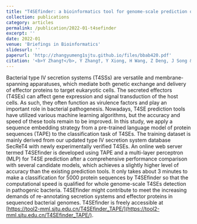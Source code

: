 ```yaml
---
title: "T4SEfinder: a bioinformatics tool for genome-scale prediction of bacterial type IV secreted effectors using pre-trained protein language model"
collection: publications
category: articles
permalink: /publication/2022-01-t4sefinder
excerpt: ''
date: 2022-01
venue: 'Briefings in Bioinformatics'
slidesurl: ''
paperurl: 'http://zhangyumeng1sjtu.github.io/files/bbab420.pdf'
citation: '<b>Y Zhang†</b>, Y Zhang†, Y Xiong, H Wang, Z Deng, J Song & HY Ou. (2022) T4SEfinder: a bioinformatics tool for genomescale prediction of bacterial type IV secreted effectors using pre-trained protein language model. <i>Briefings in Bioinformatics</i>, 23(1), bbab420'
---
```

Bacterial type IV secretion systems (T4SSs) are versatile and membrane-spanning apparatuses, which mediate both genetic exchange and delivery of effector proteins to target eukaryotic cells. The secreted effectors (T4SEs) can affect gene expression and signal transduction of the host cells. As such, they often function as virulence factors and play an important role in bacterial pathogenesis. Nowadays, T4SE prediction tools have utilized various machine learning algorithms, but the accuracy and speed of these tools remain to be improved. In this study, we apply a sequence embedding strategy from a pre-trained language model of protein sequences (TAPE) to the classification task of T4SEs. The training dataset is mainly derived from our updated type IV secretion system database SecReT4 with newly experimentally verified T4SEs. An online web server termed T4SEfinder is developed using TAPE and a multi-layer perceptron (MLP) for T4SE prediction after a comprehensive performance comparison with several candidate models, which achieves a slightly higher level of accuracy than the existing prediction tools. It only takes about 3 minutes to make a classification for 5000 protein sequences by T4SEfinder so that the computational speed is qualified for whole genome-scale T4SEs detection in pathogenic bacteria. T4SEfinder might contribute to meet the increasing demands of re-annotating secretion systems and effector proteins in sequenced bacterial genomes. T4SEfinder is freely accessible at [https://tool2-mml.sjtu.edu.cn/T4SEfinder_TAPE/](https://tool2-mml.sjtu.edu.cn/T4SEfinder_TAPE/).
